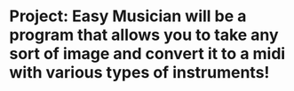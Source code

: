 # Project: Easy Musician will be a program that allows you to take any sort of image and convert it to a midi with various types of instruments!
